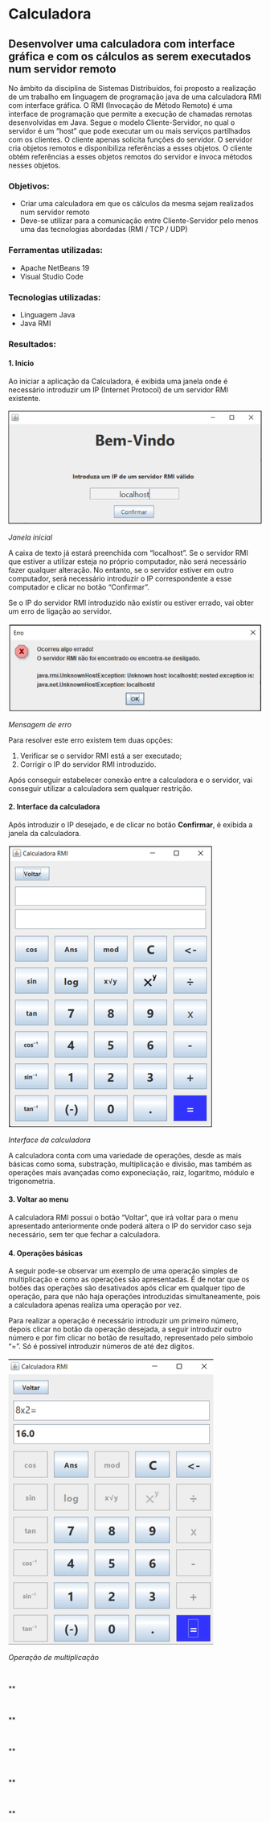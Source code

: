 # Calculadora
## Desenvolver uma calculadora com interface gráfica e com os cálculos as serem executados num servidor remoto

No âmbito da disciplina de Sistemas Distribuídos, foi proposto a realização de um trabalho em linguagem de programação java de uma calculadora RMI com interface gráfica. O RMI (Invocação de Método Remoto) é uma interface de programação que permite a execução de chamadas remotas desenvolvidas em Java. Segue o modelo Cliente-Servidor, no qual o servidor é um “host” que pode executar um ou mais serviços partilhados com os clientes. O cliente apenas solicita funções do servidor. 
O servidor cria objetos remotos e disponibiliza referências a esses objetos. O cliente obtém referências a esses objetos remotos do servidor e invoca métodos nesses objetos.

### Objetivos:
- Criar uma calculadora em que os cálculos da mesma sejam realizados num servidor remoto
- Deve-se utilizar para a comunicação entre Cliente-Servidor pelo menos uma das tecnologias abordadas (RMI / TCP / UDP)

### Ferramentas utilizadas:
- Apache NetBeans 19
- Visual Studio Code

### Tecnologias utilizadas:
- Linguagem Java
- Java RMI

### Resultados:
#### 1. Inicio
Ao iniciar a aplicação da Calculadora, é exibida uma janela onde é necessário introduzir um IP (Internet Protocol) de um servidor RMI existente.

![Janela inicial](https://github.com/D1ogoCS/Calculadora/blob/main/imagens/janelaInicial.png)

*Janela inicial*

A caixa de texto já estará preenchida com “localhost”. Se o servidor RMI que estiver a utilizar esteja no próprio computador, não será necessário fazer qualquer alteração. No entanto, se o servidor estiver em outro computador, será necessário introduzir o IP correspondente a esse computador e clicar no botão “Confirmar”.

Se o IP do servidor RMI introduzido não existir ou estiver errado, vai obter um erro de ligação ao servidor.

![Mensagem de erro](https://github.com/D1ogoCS/Calculadora/blob/main/imagens/erroServidor.png)

*Mensagem de erro*

Para resolver este erro existem tem duas opções: 

1. Verificar se o servidor RMI está a ser executado;
2. Corrigir o IP do servidor RMI introduzido.

Após conseguir estabelecer conexão entre a calculadora e o servidor, vai conseguir utilizar a calculadora sem qualquer restrição. 

#### 2. Interface da calculadora
Após introduzir o IP desejado, e de clicar no botão __Confirmar__, é exibida a janela da calculadora.

![Interface da calculadora](https://github.com/D1ogoCS/Calculadora/blob/main/imagens/interfaceCalculadora.png)

*Interface da calculadora*

A calculadora conta com uma variedade de operações, desde as mais básicas como soma, substração, multiplicação e divisão, mas também as operações mais avançadas como exponeciação, raiz, logaritmo, módulo e trigonometria.

#### 3. Voltar ao menu
A calculadora RMI possui o botão “Voltar”, que irá voltar para o menu apresentado anteriormente onde poderá altera o IP do servidor caso seja necessário, sem ter que fechar a calculadora.

#### 4. Operações básicas
A seguir pode-se observar um exemplo de uma operação simples de multiplicação e como as operações são apresentadas. É de notar que os botões das operações são desativados após clicar em qualquer tipo de operação, para que não haja operações introduzidas simultaneamente, pois a calculadora apenas realiza uma operação por vez.

Para realizar a operação é necessário introduzir um primeiro número, depois clicar no botão da operação desejada, a seguir introduzir outro número e por fim clicar no botão de resultado, representado pelo simbolo “=”. Só é possivel introduzir números de até dez digitos.

![Operação de multiplicação](https://github.com/D1ogoCS/Calculadora/blob/main/imagens/multiplicacao.png)

*Operação de multiplicação*

![]()

**

![]()

**

![]()

**

![]()

**

![]()

**

